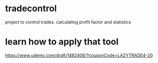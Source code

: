 # tradecontrol
project to control trades. calculating profit factor and statistics

# learn how to apply that tool

https://www.udemy.com/draft/1482406/?couponCode=LAZYTRADE4-20
